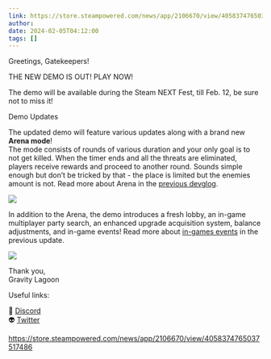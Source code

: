 ```yaml
---
link: https://store.steampowered.com/news/app/2106670/view/4058374765037517486
author: 
date: 2024-02-05T04:12:00
tags: []
---
```


Greetings, Gatekeepers!  
  

THE NEW DEMO IS OUT! PLAY NOW!

The demo will be available during the Steam NEXT Fest, till Feb. 12, be sure not to miss it!

  

Demo Updates

  
The updated demo will feature various updates along with a brand new **Arena mode**!  
The mode consists of rounds of various duration and your only goal is to not get killed. When the timer ends and all the threats are eliminated, players receive rewards and proceed to another round. Sounds simple enough but don’t be tricked by that - the place is limited but the enemies amount is not. Read more about Arena in the [previous devglog](https://store.steampowered.com/news/app/2106670/view/3882730411608555780?l=english).  
  
![](https://clan.akamai.steamstatic.com/images/42755050/246d337452bfefed69a8bb3304ccacdebcff1c7f.gif)  
  
In addition to the Arena, the demo introduces a fresh lobby, an in-game multiplayer party search, an enhanced upgrade acquisition system, balance adjustments, and in-game events! Read more about [in-games events](https://store.steampowered.com/news/app/2106670/view/4058374601080348605?l=english) in the previous update.  
  
![](https://clan.akamai.steamstatic.com/images/42755050/8cccd67069fd6aa2404d941ffca2112a35179fc8.gif)  
  
Thank you,  
Gravity Lagoon  
  

Useful links:  
  
👾 [Discord](https://steamcommunity.com/linkfilter/?u=https%3A%2F%2Fdiscord.gg%2FHkrp6AUa5S)  
👽 [Twitter](https://twitter.com/gatekeeper_game)

https://store.steampowered.com/news/app/2106670/view/4058374765037517486